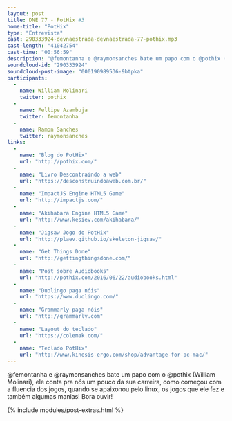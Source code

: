 ```yaml
---
layout: post
title: DNE 77 - PotHix #3
home-title: "PotHix"
type: "Entrevista"
cast: 290333924-devnaestrada-devnaestrada-77-pothix.mp3
cast-length: "41042754"
cast-time: "00:56:59"
description: "@femontanha e @raymonsanches bate um papo com o @pothix (William Molinari), ele conta pra nós um pouco da sua carreira, como começou com a fluencia dos jogos, quando se apaixonou pelo linux, os jogos que ele fez e também algumas manias! Bora ouvir!"
soundcloud-id: "290333924"
soundcloud-post-image: "000190989536-9btpka"
participants:
  -
    name: William Molinari
    twitter: pothix
  -
    name: Fellipe Azambuja
    twitter: femontanha
  -
    name: Ramon Sanches
    twitter: raymonsanches
links:
  -
    name: "Blog do PotHix"
    url: "http://pothix.com/"
  -
    name: "Livro Descontraindo a web"
    url: "https://desconstruindoaweb.com.br/"
  -
    name: "ImpactJS Engine HTML5 Game"
    url: "http://impactjs.com/"
  -
    name: "Akihabara Engine HTML5 Game"
    url: "http://www.kesiev.com/akihabara/"
  -
    name: "Jigsaw Jogo do PotHix"
    url: "http://plaev.github.io/skeleton-jigsaw/"
  -
    name: "Get Things Done"
    url: "http://gettingthingsdone.com/"
  -
    name: "Post sobre Audiobooks"
    url: "http://pothix.com/2016/06/22/audiobooks.html"
  -
    name: "Duolingo paga nóis"
    url: "https://www.duolingo.com/"
  -
    name: "Grammarly paga nóis"
    url: "http://grammarly.com"
  -
    name: "Layout do teclado"
    url: "https://colemak.com/"
  -
    name: "Teclado PotHix"
    url: "http://www.kinesis-ergo.com/shop/advantage-for-pc-mac/"
---
```


@femontanha e @raymonsanches bate um papo com o @pothix (William Molinari), ele conta pra nós um pouco da sua carreira, como começou com a fluencia dos jogos, quando se apaixonou pelo linux, os jogos que ele fez e também algumas manias! Bora ouvir!

{% include modules/post-extras.html %}
